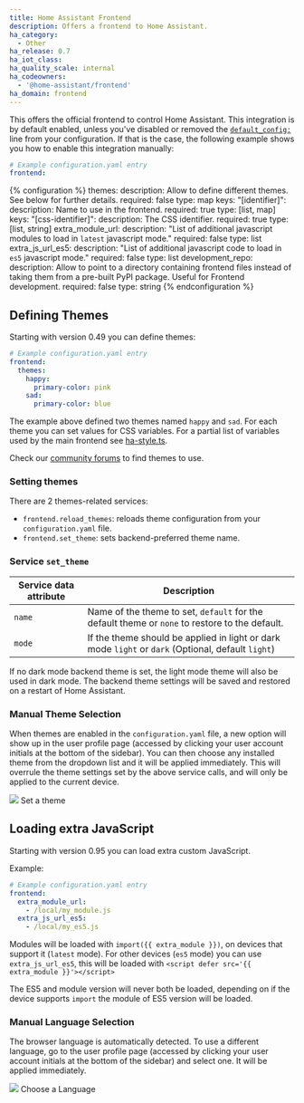 ```yaml
---
title: Home Assistant Frontend
description: Offers a frontend to Home Assistant.
ha_category:
  - Other
ha_release: 0.7
ha_iot_class:
ha_quality_scale: internal
ha_codeowners:
  - '@home-assistant/frontend'
ha_domain: frontend
---
```


This offers the official frontend to control Home Assistant. This integration is by default enabled, unless you've disabled or removed the [`default_config:`](https://www.home-assistant.io/integrations/default_config/) line from your configuration. If that is the case, the following example shows you how to enable this integration manually:

```yaml
# Example configuration.yaml entry
frontend:
```

{% configuration %}
  themes:
    description: Allow to define different themes. See below for further details.
    required: false
    type: map
    keys:
      "[identifier]":
        description: Name to use in the frontend.
        required: true
        type: [list, map]
        keys:
          "[css-identifier]":
            description: The CSS identifier.
            required: true
            type: [list, string]
  extra_module_url:
    description: "List of additional javascript modules to load in `latest` javascript mode."
    required: false
    type: list
  extra_js_url_es5:
    description: "List of additional javascript code to load in `es5` javascript mode."
    required: false
    type: list
  development_repo:
    description: Allow to point to a directory containing frontend files instead of taking them from a pre-built PyPI package. Useful for Frontend development.
    required: false
    type: string
{% endconfiguration %}


## Defining Themes

Starting with version 0.49 you can define themes:

```yaml
# Example configuration.yaml entry
frontend:
  themes:
    happy:
      primary-color: pink
    sad:
      primary-color: blue
```

The example above defined two themes named `happy` and `sad`. For each theme you can set values for CSS variables. For a partial list of variables used by the main frontend see [ha-style.ts](https://github.com/home-assistant/home-assistant-polymer/blob/master/src/resources/ha-style.ts).

Check our [community forums](https://community.home-assistant.io/c/projects/themes) to find themes to use.

### Setting themes

There are 2 themes-related services:

 - `frontend.reload_themes`: reloads theme configuration from your `configuration.yaml` file.
 - `frontend.set_theme`: sets backend-preferred theme name.

 ### Service `set_theme`

| Service data attribute | Description                                                                                         |
| ---------------------- | --------------------------------------------------------------------------------------------------- |
| `name`                 | Name of the theme to set, `default` for the default theme or `none` to restore to the default.      |
| `mode`                 | If the theme should be applied in light or dark mode `light` or `dark` (Optional, default `light`)  |

If no dark mode backend theme is set, the light mode theme will also be used in dark mode.
The backend theme settings will be saved and restored on a restart of Home Assistant.

### Manual Theme Selection

When themes are enabled in the `configuration.yaml` file, a new option will show up in the user profile page (accessed by clicking your user account initials at the bottom of the sidebar). You can then choose any installed theme from the dropdown list and it will be applied immediately.
This will overrule the theme settings set by the above service calls, and will only be applied to the current device.

<p class='img'>
  <img src='/images/frontend/user-theme.png' />
  Set a theme
</p>

## Loading extra JavaScript

Starting with version 0.95 you can load extra custom JavaScript.

Example:

```yaml
# Example configuration.yaml entry
frontend:
  extra_module_url:
    - /local/my_module.js
  extra_js_url_es5:
    - /local/my_es5.js
```

Modules will be loaded with `import({{ extra_module }})`, on devices that support it (`latest` mode).
For other devices (`es5` mode) you can use `extra_js_url_es5`, this will be loaded with `<script defer src='{{ extra_module }}'></script>`

The ES5 and module version will never both be loaded, depending on if the device supports `import` the module of ES5 version will be loaded.

### Manual Language Selection

The browser language is automatically detected. To use a different language, go to the user profile page (accessed by clicking your user account initials at the bottom of the sidebar) and select one. It will be applied immediately.

<p class='img'>
  <img src='/images/frontend/user-language.png' />
  Choose a Language
</p>

